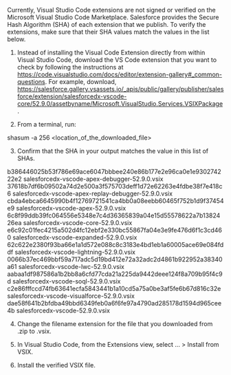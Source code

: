 Currently, Visual Studio Code extensions are not signed or verified on the
Microsoft Visual Studio Code Marketplace. Salesforce provides the Secure Hash
Algorithm (SHA) of each extension that we publish. To verify the extensions,
make sure that their SHA values match the values in the list below.

1. Instead of installing the Visual Code Extension directly from within Visual
   Studio Code, download the VS Code extension that you want to check by
   following the instructions at
   https://code.visualstudio.com/docs/editor/extension-gallery#_common-questions.
   For example, download,
   https://salesforce.gallery.vsassets.io/_apis/public/gallery/publisher/salesforce/extension/salesforcedx-vscode-core/52.9.0/assetbyname/Microsoft.VisualStudio.Services.VSIXPackage.

2. From a terminal, run:

shasum -a 256 <location_of_the_downloaded_file>

3. Confirm that the SHA in your output matches the value in this list of SHAs.

b386446025b53f786e69ace6047bbbee240e86b177e2e96ca0e1e930274222e2  salesforcedx-vscode-apex-debugger-52.9.0.vsix
37618b7df6b09502a74d2e500a3f575703deff1d72e62263e4fdbe38f7e418c6  salesforcedx-vscode-apex-replay-debugger-52.9.0.vsix
cbda4ebca6645990b4f12769721541ca4bb0a08eebb60465f752b1d9f37454e9  salesforcedx-vscode-apex-52.9.0.vsix
6c8f99ddb39fc064556e5348e7c4d36365839a04e15d55578622a7b1382426ea  salesforcedx-vscode-core-52.9.0.vsix
e6c92c01fec4215a502d4fc12ebf2e330bc55867fa04e3e9fe476d6f1c3cd460  salesforcedx-vscode-expanded-52.9.0.vsix
62c622e2380f93ba66e1a1d572e088c8c3183e4bd1eb1a60005ace69e084fddf  salesforcedx-vscode-lightning-52.9.0.vsix
0066b37ec469bbf59a717adc5d19bd412e72a32adc2d4861b922952a38340a61  salesforcedx-vscode-lwc-52.9.0.vsix
aabaa1df987586a1b2bb8a6cfd77cda21a225da9442deee124f8a709b95f4c9d  salesforcedx-vscode-soql-52.9.0.vsix
c2e86fffccd74fb63641ecfa5843441b1a10cd5a75a0be3af5fe6b67d816c32e  salesforcedx-vscode-visualforce-52.9.0.vsix
dae58f641b2bfdba49bbd6349feb0a6f6fe97a4790ad285178d1594d965cee4b  salesforcedx-vscode-52.9.0.vsix


4. Change the filename extension for the file that you downloaded from .zip to
.vsix.

5. In Visual Studio Code, from the Extensions view, select ... > Install from
VSIX.

6. Install the verified VSIX file.

